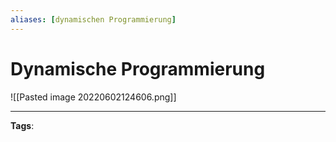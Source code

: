 ```yaml
---
aliases: [dynamischen Programmierung]
---
```


# Dynamische Programmierung

![[Pasted image 20220602124606.png]]

---

**Tags**:
